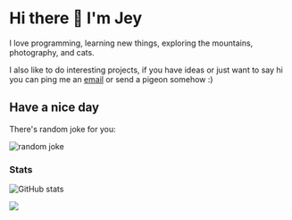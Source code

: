 # Hi there 👋 I'm Jey

I love programming, learning new things, exploring the mountains, photography, and cats.

I also like to do interesting projects, if you have ideas or just want to say hi you can ping me an [email](mailto:j@vendeli.eu) or send a pigeon somehow :)

## Have a nice day

There's random joke for you:

![random joke](https://dev.vendeli.eu/random-joke?profile=vendelieu&theme=blue)

### Stats

![GitHub stats](https://github-readme-stats.vercel.app/api?username=vendelieu&show_icons=true&theme=transparent)

![](https://komarev.com/ghpvc/?username=vendelieu&color=red)
